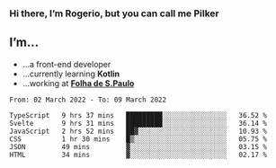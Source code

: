 ### Hi there, I’m Rogerio, but you can call me Pilker

## I’m…
- …a front-end developer
- …currently learning **Kotlin**
- …working at [**Folha de S.Paulo**](https://www.folha.com.br/)

<!--START_SECTION:waka-->

```text
From: 02 March 2022 - To: 09 March 2022

TypeScript   9 hrs 37 mins   █████████░░░░░░░░░░░░░░░░   36.52 %
Svelte       9 hrs 31 mins   █████████░░░░░░░░░░░░░░░░   36.14 %
JavaScript   2 hrs 52 mins   ██▓░░░░░░░░░░░░░░░░░░░░░░   10.93 %
CSS          1 hr 30 mins    █▒░░░░░░░░░░░░░░░░░░░░░░░   05.75 %
JSON         49 mins         ▓░░░░░░░░░░░░░░░░░░░░░░░░   03.15 %
HTML         34 mins         ▓░░░░░░░░░░░░░░░░░░░░░░░░   02.17 %
```

<!--END_SECTION:waka-->
